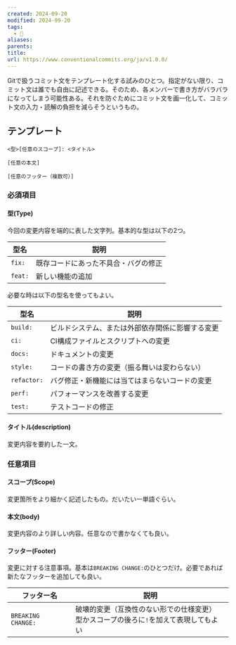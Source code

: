 ```yaml
---
created: 2024-09-20
modified: 2024-09-20
tags:
  - 📝
aliases: 
parents: 
title: 
url: https://www.conventionalcommits.org/ja/v1.0.0/
---
```

Gitで扱うコミット文をテンプレート化する試みのひとつ。指定がない限り、コミット文は誰でも自由に記述できる。そのため、各メンバーで書き方がバラバラになってしまう可能性ある。それを防ぐためにコミット文を画一化して、コミット文の入力・読解の負担を減らそうというもの。

## テンプレート
```
<型>[任意のスコープ]: <タイトル>

[任意の本文]

[任意のフッター（複数可）]
```

### 必須項目
#### 型(Type)
今回の変更内容を端的に表した文字列。基本的な型は以下の2つ。

| 型名      | 説明                 |
| ------- | ------------------ |
| `fix:`  | 既存コードにあった不具合・バグの修正 |
| `feat:` | 新しい機能の追加           |

必要な時は以下の型名を使ってもよい。

| 型名          | 説明                       |
| ----------- | ------------------------ |
| `build:`    | ビルドシステム、または外部依存関係に影響する変更 |
| `ci:`       | CI構成ファイルとスクリプトへの変更       |
| `docs:`     | ドキュメントの変更                |
| `style:`    | コードの書き方の変更（振る舞いは変わらない）   |
| `refactor:` | バグ修正・新機能には当てはまらないコードの変更  |
| `perf:`     | パフォーマンスを改善する変更           |
| `test:`     | テストコードの修正                |

#### タイトル(description)
変更内容を要約した一文。

### 任意項目
#### スコープ(Scope)
変更箇所をより細かく記述したもの。だいたい一単語ぐらい。

#### 本文(body)
変更内容のより詳しい内容。任意なので書かなくても良い。

#### フッター(Footer)
変更に対する注意事項。基本は`BREAKING CHANGE:`のひとつだけ。必要であれば新たなフッターを追加しても良い。

| フッター名              | 説明                                               |
| ------------------ | ------------------------------------------------ |
| `BREAKING CHANGE:` | 破壊的変更（互換性のない形での仕様変更）<br>型かスコープの後ろに`!`を加えて表現してもよい |

